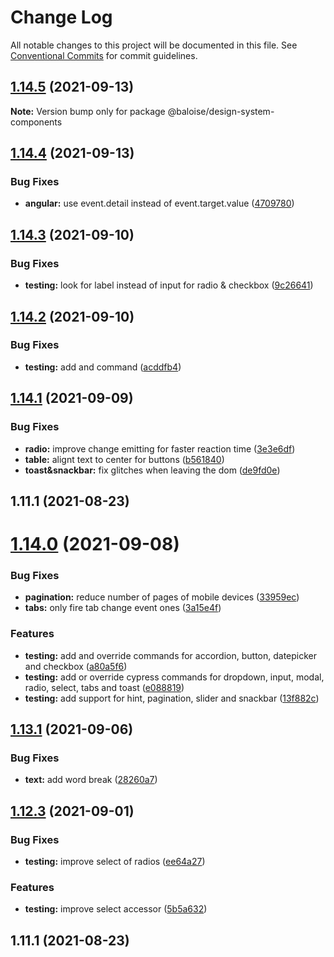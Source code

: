 # Change Log

All notable changes to this project will be documented in this file.
See [Conventional Commits](https://conventionalcommits.org) for commit guidelines.

## [1.14.5](https://github.com/baloise/design-system/compare/v1.14.4...v1.14.5) (2021-09-13)

**Note:** Version bump only for package @baloise/design-system-components





## [1.14.4](https://github.com/baloise/design-system/compare/v1.14.3...v1.14.4) (2021-09-13)


### Bug Fixes

* **angular:** use event.detail instead of event.target.value ([4709780](https://github.com/baloise/design-system/commit/47097800fc799de3d0c30a43e1a731836d9ed046))





## [1.14.3](https://github.com/baloise/design-system/compare/v1.14.2...v1.14.3) (2021-09-10)


### Bug Fixes

* **testing:** look for label instead of input for radio & checkbox ([9c26641](https://github.com/baloise/design-system/commit/9c2664126e1a2e0e0f159755bb1d95d0ac1dfdb3))





## [1.14.2](https://github.com/baloise/design-system/compare/v1.14.1...v1.14.2) (2021-09-10)


### Bug Fixes

* **testing:** add and command ([acddfb4](https://github.com/baloise/design-system/commit/acddfb4e83b4c180aca08cb848e21528ea6d644a))





## [1.14.1](https://github.com/baloise/design-system/compare/v1.14.0...v1.14.1) (2021-09-09)


### Bug Fixes

* **radio:** improve change emitting for faster reaction time ([3e3e6df](https://github.com/baloise/design-system/commit/3e3e6df3d4c6ba23f9637ef732dcb9e0c1e37d9d))
* **table:** alignt text to center for  buttons ([b561840](https://github.com/baloise/design-system/commit/b561840c94fd63b82a3a272abcff67c182a72351))
* **toast&snackbar:** fix glitches when leaving the dom ([de9fd0e](https://github.com/baloise/design-system/commit/de9fd0e35430558041ff50e143c51cad3d567142))



## 1.11.1 (2021-08-23)





# [1.14.0](https://github.com/baloise/design-system/compare/v1.13.3...v1.14.0) (2021-09-08)


### Bug Fixes

* **pagination:** reduce number of pages of mobile devices ([33959ec](https://github.com/baloise/design-system/commit/33959ec6c22d190397caabdbdd05f488182c5736))
* **tabs:** only fire tab change event ones ([3a15e4f](https://github.com/baloise/design-system/commit/3a15e4fe937d559c50cd45c83c1408891a53e64d))


### Features

* **testing:** add and override commands for accordion, button, datepicker and checkbox ([a80a5f6](https://github.com/baloise/design-system/commit/a80a5f603e7083500bc6a9d3aaf47d3fc3207deb))
* **testing:** add or override cypress commands for dropdown, input, modal, radio, select, tabs and toast ([e088819](https://github.com/baloise/design-system/commit/e088819b946bd5147825a6907bc64861becb2f9c))
* **testing:** add support for hint, pagination, slider and snackbar ([13f882c](https://github.com/baloise/design-system/commit/13f882c609abc108f014d1cefaa2befe95147022))



## [1.13.1](https://github.com/baloise/design-system/compare/v1.12.3...v1.13.1) (2021-09-06)


### Bug Fixes

* **text:** add word break ([28260a7](https://github.com/baloise/design-system/commit/28260a7cd71003c50cdd5b1d66b89210032da58c))



## [1.12.3](https://github.com/baloise/design-system/compare/v1.11.1...v1.12.3) (2021-09-01)


### Bug Fixes

* **testing:** improve select of radios ([ee64a27](https://github.com/baloise/design-system/commit/ee64a2756a1c513be38eaf81fc25312fadfa046e))


### Features

* **testing:** improve select accessor ([5b5a632](https://github.com/baloise/design-system/commit/5b5a6325c2e69b94c0740255073602848897d6e4))



## 1.11.1 (2021-08-23)
